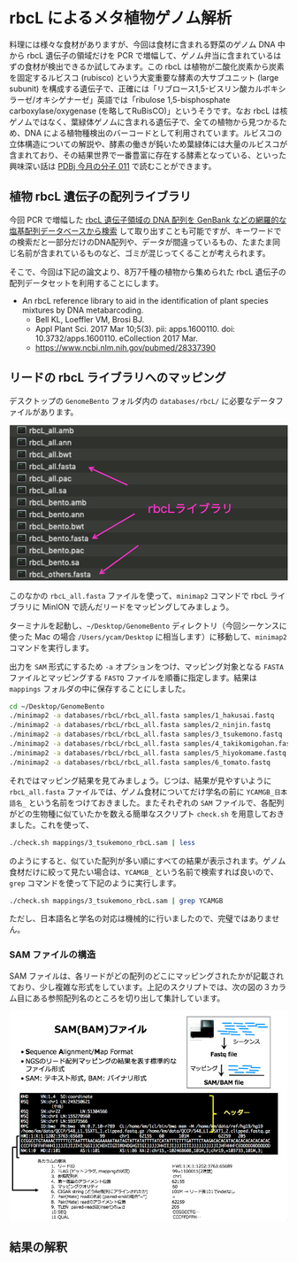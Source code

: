 # rbcL によるメタ植物ゲノム解析

料理には様々な食材がありますが、今回は食材に含まれる野菜のゲノム DNA 中から rbcL 遺伝子の領域だけを PCR で増幅して、ゲノム弁当に含まれているはずの食材が検出できるか試してみます。この rbcL は植物が二酸化炭素から炭素を固定するルビスコ (rubisco) という大変重要な酵素の大サブユニット (large subunit) を構成する遺伝子で、正確には「リブロース1,5-ビスリン酸カルボキシラーゼ/オキシゲナーゼ」英語では「ribulose 1,5-bisphosphate carboxylase/oxygenase (を略してRuBisCO)」というそうです。なお rbcL は核ゲノムではなく、葉緑体ゲノムに含まれる遺伝子で、全ての植物から見つかるため、DNA による植物種検出のバーコードとして利用されています。ルビスコの立体構造についての解説や、酵素の働きが鈍いため葉緑体には大量のルビスコが含まれており、その結果世界で一番豊富に存在する酵素となっている、といった興味深い話は [PDBj 今月の分子 011](https://pdbj.org/mom/11) で読むことができます。

## 植物 rbcL 遺伝子の配列ライブラリ

今回 PCR で増幅した [rbcL 遺伝子領域の DNA 配列を GenBank などの網羅的な塩基配列データベースから検索](https://www.ncbi.nlm.nih.gov/nuccore/?term=rbcL) して取り出すことも可能ですが、キーワードでの検索だと一部分だけのDNA配列や、データが間違っているもの、たまたま同じ名前が含まれているものなど、ゴミが混じってくることが考えられます。

そこで、今回は下記の論文より、8万7千種の植物から集められた rbcL 遺伝子の配列データセットを利用することにします。

* An rbcL reference library to aid in the identification of plant species mixtures by DNA metabarcoding.
  * Bell KL, Loeffler VM, Brosi BJ.
  * Appl Plant Sci. 2017 Mar 10;5(3). pii: apps.1600110. doi: 10.3732/apps.1600110. eCollection 2017 Mar.
  * https://www.ncbi.nlm.nih.gov/pubmed/28337390

## リードの rbcL ライブラリへのマッピング

デスクトップの `GenomeBento` フォルダ内の `databases/rbcL/` に必要なデータファイルがあります。

![rbcL data file list](images/rbcL_data.png)

このなかの `rbcL_all.fasta` ファイルを使って、`minimap2` コマンドで rbcL ライブラリに MinION で読んだリードをマッピングしてみましょう。

ターミナルを起動し、`~/Desktop/GenomeBento` ディレクトリ（今回シーケンスに使った Mac の場合 `/Users/ycam/Desktop` に相当します）に移動して、`minimap2` コマンドを実行します。

出力を `SAM` 形式にするため `-a` オプションをつけ、マッピング対象となる `FASTA` ファイルとマッピングする `FASTQ` ファイルを順番に指定します。結果は `mappings` フォルダの中に保存することにしました。

```sh
cd ~/Desktop/GenomeBento
./minimap2 -a databases/rbcL/rbcL_all.fasta samples/1_hakusai.fastq       > mappings/1_hakusai_rbcL.sam
./minimap2 -a databases/rbcL/rbcL_all.fasta samples/2_ninjin.fastq        > mappings/2_ninjin_rbcL.sam
./minimap2 -a databases/rbcL/rbcL_all.fasta samples/3_tsukemono.fastq     > mappings/3_tsukemono_rbcL.sam
./minimap2 -a databases/rbcL/rbcL_all.fasta samples/4_takikomigohan.fastq > mappings/4_takikomigohan_rbcL.sam
./minimap2 -a databases/rbcL/rbcL_all.fasta samples/5_hiyokomame.fastq    > mappings/5_hiyokomame_rbcL.sam
./minimap2 -a databases/rbcL/rbcL_all.fasta samples/6_tomato.fastq        > mappings/6_tomato_rbcL.sam
```

それではマッピング結果を見てみましょう。じつは、結果が見やすいように `rbcL_all.fasta` ファイルでは、ゲノム食材についてだけ学名の前に `YCAMGB_日本語名_` という名前をつけておきました。またそれぞれの `SAM` ファイルで、各配列がどの生物種に似ていたかを数える簡単なスクリプト `check.sh` を用意しておきました。これを使って、

```sh
./check.sh mappings/3_tsukemono_rbcL.sam | less
```

のようにすると、似ていた配列が多い順にすべての結果が表示されます。ゲノム食材だけに絞って見たい場合は、`YCAMGB_` という名前で検索すれば良いので、`grep` コマンドを使って下記のように実行します。

```sh
./check.sh mappings/3_tsukemono_rbcL.sam | grep YCAMGB
```

ただし、日本語名と学名の対応は機械的に行いましたので、完璧ではありません。

### SAM ファイルの構造

SAM ファイルは、各リードがどの配列のどこにマッピングされたかが記載されており、少し複雑な形式をしています。上記のスクリプトでは、次の図の３カラム目にある参照配列名のところを切り出して集計しています。

![SAM format](images/SAM-format.png)

## 結果の解釈
